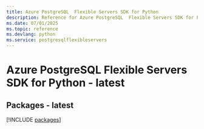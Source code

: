 ```yaml
---
title: Azure PostgreSQL  Flexible Servers SDK for Python
description: Reference for Azure PostgreSQL  Flexible Servers SDK for Python
ms.date: 07/01/2025
ms.topic: reference
ms.devlang: python
ms.service: postgresqlflexibleservers
---
```

# Azure PostgreSQL  Flexible Servers SDK for Python - latest
## Packages - latest
[!INCLUDE [packages](postgresql--flexible-servers-index.md)]
